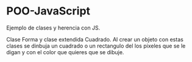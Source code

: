 # POO-JavaScript
Ejemplo de clases y herencia con JS.

Clase Forma y clase extendida Cuadrado. Al crear un objeto con estas clases se dinbuja un cuadrado o un rectangulo del los pixeles que se le digan y con el color que quieres que se dibuje.
